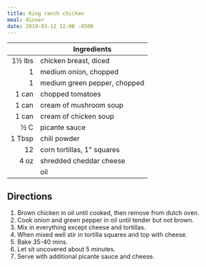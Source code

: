 ```yaml
---
title: King ranch chicken
meal: dinner
date: 2019-03-12 12:00 -0500
---
```


|| Ingredients |
|-:|-|
1½ lbs | chicken breast, diced
1      | medium onion, chopped
1      | medium green pepper, chopped
1 can  | chopped tomatoes
1 can  | cream of mushroom soup
1 can  | cream of chicken soup
½ C    | picante sauce
1 Tbsp | chili powder
12     | corn tortillas, 1" squares
4 oz   | shredded cheddar cheese
&nbsp; | oil

## Directions

1. Brown chicken in oil until cooked, then remove from dutch oven.
2. Cook onion and green pepper in oil until tender but not brown.
3. Mix in everything except cheese and tortillas.
4. When mixed well stir in tortilla squares and top with cheese.
5. Bake 35-40 mins.
6. Let sit uncovered about 5 minutes.
7. Serve with additional picante sauce and cheese.
